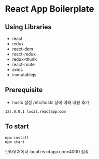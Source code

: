 # React App Boilerplate

## Using Libraries
- react
- redux
- react-dom
- react-redux
- redux-thunk
- react-route
- axios
- immutablejs

## Prerequisite
- hosts 설정
/etc/hosts 상에 아래 내용 추가
```
127.0.0.1 local.reactapp.com
```

## To start
```
npm install
npm start
```
브라우저에서 local.reactapp.com:4000 접속
